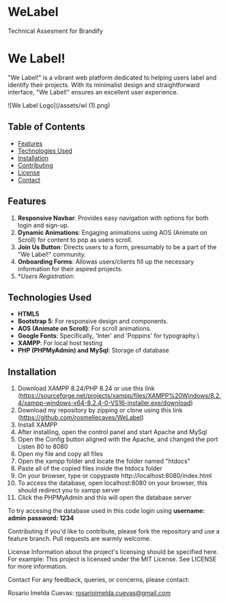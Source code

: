 # WeLabel
Technical Assesment for Brandify

# We Label!

"We Label!" is a vibrant web platform dedicated to helping users label and identify their projects. With its minimalist design and straightforward interface, "We Label!" ensures an excellent user experience.

![We Label Logo](/assets/wl (1).png)

## Table of Contents

- [Features](#features)
- [Technologies Used](#technologies-used)
- [Installation](#installation)
- [Contributing](#contributing)
- [License](#license)
- [Contact](#contact)

## Features

1. **Responsive Navbar**: Provides easy navigation with options for both login and sign-up.
2. **Dynamic Animations**: Engaging animations using AOS (Animate on Scroll) for content to pop as users scroll.
3. **Join Us Button**: Directs users to a form, presumably to be a part of the "We Label!" community.
4. **Onboarding Forms**: Allowas users/clients fill up the necessary information for their aspired projects.
5. **Users Registration*: 

## Technologies Used

- **HTML5**
- **Bootstrap 5**: For responsive design and components.
- **AOS (Animate on Scroll)**: For scroll animations.
- **Google Fonts**: Specifically, 'Inter' and 'Poppins' for typography.\
- **XAMPP**: For local host testing
- **PHP (PHPMyAdmin) and MySql**: Storage of database

## Installation

1. Download XAMPP 8.24/PHP 8.24 or use this link (https://sourceforge.net/projects/xampp/files/XAMPP%20Windows/8.2.4/xampp-windows-x64-8.2.4-0-VS16-installer.exe/download)
2. Download my repository by zipping or clone using this link (https://github.com/rosmellecaves/WeLabel)
3. Install XAMPP
4. After installing, open the control panel and start Apache and MySql
5. Open the Config button aligned with the Apache, and changed the port Listen 80 to 8080
6. Open my file and copy all files
7. Open the xampp folder and locate the folder named "htdocs"
8. Paste all of the copied files inside the htdocs folder
9. On your browser, type or copypaste http://localhost:8080/index.html
10. To access the database, open localhost:8080 on your browser, this should redirect you to xampp server
11. Click the PHPMyAdmin and this will open the database server

To try accesing the database used in this code login using 
**username: admin**
**password: 1234**

Contributing
If you'd like to contribute, please fork the repository and use a feature branch. Pull requests are warmly welcome.

License
Information about the project's licensing should be specified here. For example:
This project is licensed under the MIT License. See LICENSE for more information.

Contact
For any feedback, queries, or concerns, please contact:

Rosario Imelda Cuevas: rosarioimelda.cuevas@gmail.com
